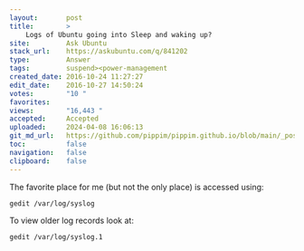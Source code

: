 ```yaml
---
layout:       post
title:        >
    Logs of Ubuntu going into Sleep and waking up?
site:         Ask Ubuntu
stack_url:    https://askubuntu.com/q/841202
type:         Answer
tags:         suspend><power-management
created_date: 2016-10-24 11:27:27
edit_date:    2016-10-27 14:50:24
votes:        "10 "
favorites:    
views:        "16,443 "
accepted:     Accepted
uploaded:     2024-04-08 16:06:13
git_md_url:   https://github.com/pippim/pippim.github.io/blob/main/_posts/2016/2016-10-24-Logs-of-Ubuntu-going-into-Sleep-and-waking-up_.md
toc:          false
navigation:   false
clipboard:    false
---
```


The favorite place for me (but not the only place) is accessed using:

``` 
gedit /var/log/syslog
```

To view older log records look at:

``` 
gedit /var/log/syslog.1
```
